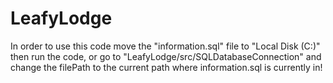 # LeafyLodge
In order to use this code move the "information.sql" file to "Local Disk (C:)" then run the code,
or go to "LeafyLodge/src/SQLDatabaseConnection" and change the filePath to the current path where information.sql is currently in!
